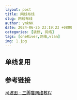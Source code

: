 ```yaml
---
layout: post
title: 网线布线
slug: 网线布线
author: ymkNK
date: 2024-06-25 23:19:23 +0800
categories: [装修, 网络]
tags: [oneRiver,网络,vlan]
img: 1.jpg
---
```















## 单线复用

## 参考链接
[司波图 - 三脚猫网络教程](https://space.bilibili.com/28457/channel/collectiondetail?sid=28414)
